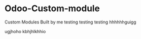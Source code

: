 # Odoo-Custom-module
Custom Modules Built by me
testing testing testing
hhhhhhguigg

ugjhoho
kbhjhlkhhio